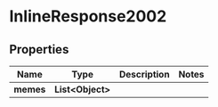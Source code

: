 

# InlineResponse2002

## Properties

Name | Type | Description | Notes
------------ | ------------- | ------------- | -------------
**memes** | **List&lt;Object&gt;** |  | 




